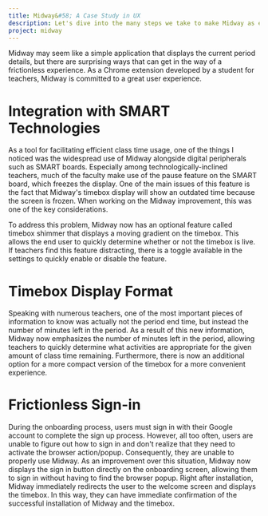 ```yaml
---
title: Midway&#58; A Case Study in UX
description: Let's dive into the many steps we take to make Midway as easy and convenient to use as possible.
project: midway
---
```


Midway may seem like a simple application that displays the current period details, but there are surprising ways that can get in the way of a frictionless experience. As a Chrome extension developed by a student for teachers, Midway is committed to a great user experience.

# Integration with SMART Technologies
As a tool for facilitating efficient class time usage, one of the things I noticed was the widespread use of Midway alongside digital peripherals such as SMART boards. Especially among technologically-inclined teachers, much of the faculty make use of the pause feature on the SMART board, which freezes the display. One of the main issues of this feature is the fact that Midway's timebox display will show an outdated time because the screen is frozen. When working on the Midway improvement, this was one of the key considerations.

To address this problem, Midway now has an optional feature called timebox shimmer that displays a moving gradient on the timebox. This allows the end user to quickly determine whether or not the timebox is live. If teachers  find this feature distracting, there is a toggle available in the settings to quickly enable or disable the feature.

# Timebox Display Format
Speaking with numerous teachers, one of the most important pieces of information to know was actually not the period end time, but instead the number of minutes left in the period. As a result of this new information, Midway now emphasizes the number of minutes left in the period, allowing teachers to quickly determine what activities are appropriate for the given amount of class time remaining. Furthermore, there is now an additional option for a more compact version of the timebox for a more convenient experience.

# Frictionless Sign-in
During the onboarding process, users must sign in with their Google account to complete the sign up process. However, all too often, users are unable to figure out how to sign in and don't realize that they need to activate the browser action/popup. Consequently, they are unable to properly use Midway. As an improvement over this situation, Midway now displays the sign in button directly on the onboarding screen, allowing them to sign in without having to find the browser popup. Right after installation, Midway immediately redirects the user to the welcome screen and displays the timebox. In this way, they can have immediate confirmation of the successful installation of Midway and the timebox.
